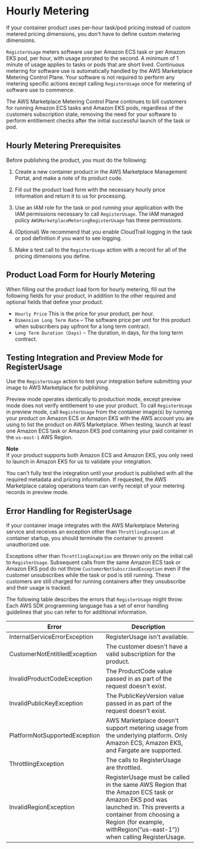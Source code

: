 # Hourly Metering<a name="container-metering-registerusage"></a>

If your container product uses per\-hour task/pod pricing instead of custom metered pricing dimensions, you don't have to define custom metering dimensions\.

`RegisterUsage` meters software use per Amazon ECS task or per Amazon EKS pod, per hour, with usage prorated to the second\. A minimum of 1 minute of usage applies to tasks or pods that are short lived\. Continuous metering for software use is automatically handled by the AWS Marketplace Metering Control Plane\. Your software is not required to perform any metering specific actions except calling `RegisterUsage` once for metering of software use to commence\.

The AWS Marketplace Metering Control Plane continues to bill customers for running Amazon ECS tasks and Amazon EKS pods, regardless of the customers subscription state, removing the need for your software to perform entitlement checks after the initial successful launch of the task or pod\. 

## Hourly Metering Prerequisites<a name="hourly-metering-prereqs"></a>

Before publishing the product, you must do the following:

1. Create a new container product in the AWS Marketplace Management Portal, and make a note of its product code\.

1. Fill out the product load form with the necessary hourly price information and return it to us for processing\.

1. Use an IAM role for the task or pod running your application with the IAM permissions necessary to call `RegisterUsage`\. The IAM managed policy `AWSMarketplaceMeteringRegisterUsage` has these permissions\. 

1. \(Optional\) We recommend that you enable CloudTrail logging in the task or pod definition if you want to see logging\.

1. Make a test call to the `RegisterUsage` action with a record for all of the pricing dimensions you define\.

## Product Load Form for Hourly Metering<a name="hourly-metering-product-load-form"></a>

When filling out the product load form for hourly metering, fill out the following fields for your product, in addition to the other required and optional fields that define your product\.
+ `Hourly Price` This is the price for your product, per hour\.
+ `Dimension Long Term Rate` – The software price per unit for this product when subscribers pay upfront for a long term contract\.
+ `Long Term Duration (Days)` – The duration, in days, for the long term contract\.

## Testing Integration and Preview Mode for RegisterUsage<a name="hourly-metering-preview-mode"></a>

Use the `RegisterUsage` action to test your integration before submitting your image to AWS Marketplace for publishing\.

Preview mode operates identically to production mode, except preview mode does not verify entitlement to use your product\. To call `RegisterUsage` in preview mode, call `RegisterUsage` from the container image\(s\) by running your product on Amazon ECS or Amazon EKS with the AWS account you are using to list the product on AWS Marketplace\. When testing, launch at least one Amazon ECS task or Amazon EKS pod containing your paid container in the `us-east-1` AWS Region\.

**Note**  
If your product supports both Amazon ECS and Amazon EKS, you only need to launch in Amazon EKS for us to validate your integration\.

You can't fully test the integration until your product is published with all the required metadata and pricing information\. If requested, the AWS Marketplace catalog operations team can verify receipt of your metering records in preview mode\.

## Error Handling for RegisterUsage<a name="hourly-metering-entitlement-error-handling"></a>

If your container image integrates with the AWS Marketplace Metering service and receives an exception other than `ThrottlingException` at container startup, you should terminate the container to prevent unauthorized use\.

Exceptions other than `ThrottlingException` are thrown only on the initial call to `RegisterUsage`\. Subsequent calls from the same Amazon ECS task or Amazon EKS pod do not throw `CustomerNotSubscribedException` even if the customer unsubscribes while the task or pod is still running\. These customers are still charged for running containers after they unsubscribe and their usage is tracked\.

The following table describes the errors that `RegisterUsage` might throw\. Each AWS SDK programming language has a set of error handling guidelines that you can refer to for additional information\. 


|  **Error**  |  **Description**  | 
| --- | --- | 
|  InternalServiceErrorException  |  RegisterUsage isn't available\.  | 
|  CustomerNotEntitiledException  |  The customer doesn't have a valid subscription for the product\.  | 
|  InvalidProductCodeException  |  The ProductCode value passed in as part of the request doesn't exist\.  | 
|  InvalidPublicKeyException  |  The PublicKeyVersion value passed in as part of the request doesn't exist\.  | 
|  PlatformNotSupportedException  |  AWS Marketplace doesn't support metering usage from the underlying platform\. Only Amazon ECS, Amazon EKS, and Fargate are supported\.  | 
|  ThrottlingException  |  The calls to RegisterUsage are throttled\.  | 
|  InvalidRegionException  |  RegisterUsage must be called in the same AWS Region that the Amazon ECS task or Amazon EKS pod was launched in\. This prevents a container from choosing a Region \(for example, withRegion\(“us\-east\-1”\)\) when calling RegisterUsage\.  | 